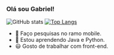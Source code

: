 ###                                                                   Olá sou Gabriel!

![GitHub stats](https://github-readme-stats.vercel.app/api?username=GabrielBBarros&show_icons=true&theme=radical)     [![Top Langs](https://github-readme-stats.vercel.app/api/top-langs/?username=GabrielBBarros&hide_progress=true&theme=radical)](https://github.com/anuraghazra/github-readme-stats)


- 🔭 Faço pesquisas no ramo mobile.
- 🌱 Estou aprendendo Java e Python.
- 😃 Gosto de trabalhar com front-end.

